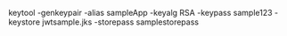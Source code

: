 keytool -genkeypair -alias sampleApp -keyalg RSA -keypass sample123 -keystore jwtsample.jks -storepass samplestorepass
